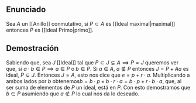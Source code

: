 
## Enunciado

Sea $A$ un [[Anillo]] conmutativo, si $P\subset A$ es [[Ideal maximal|maximal]] entonces $P$ es [[Ideal Primo|primo]].

## Demostración

Sabiendo que, sea $J$ [[Ideal]] tal que $P \subset J \subsetneq A \implies P=J$ queremos ver que, si $a\cdot b\in P \implies a\in P \text{ o } b \in P$. Si $a\in A,~ a\notin P$ entonces $J = P + Aa$ es ideal, $P\subsetneq J$. Entonces $J=A$, esto nos dice que $e=p+r\cdot a$. Multiplicando a ambos lados por $b$ obtenemos$b=b\cdot p + b\cdot r\cdot a = b\cdot p+ r \cdot b\cdot a$, que, al ser suma de elementos de $P$ un ideal, está en $P$. Con esto demostramos que $b\in P$ asumiendo que $a\notin P$ lo cual nos da lo deseado.
